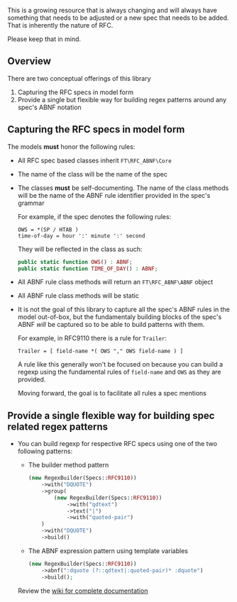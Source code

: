 This is a growing resource that is always changing and will always have something that needs to be adjusted or a new spec that needs to be added. That is inherently the nature of RFC.

Please keep that in mind.

## Overview

There are two conceptual offerings of this library

1. Capturing the RFC specs in model form
2. Provide a single but flexible way for building regex patterns around any spec's ABNF notation

## Capturing the RFC specs in model form

The models **must** honor the following rules:

- All RFC spec based classes inherit `FT\RFC_ABNF\Core`
- The name of the class will be the name of the spec
- The classes **must** be self-documenting. The name of the class methods will be the name of the ABNF rule identifier provided in the spec's grammar

    For example, if the spec denotes the following rules:

    ```
    OWS = *(SP / HTAB )
    time-of-day = hour ':' minute ':' second
    ```

    They will be reflected in the class as such:

    ```php
    public static function OWS() : ABNF;
    public static function TIME_OF_DAY() : ABNF;
    ```

- All ABNF rule class methods will return an `FT\RFC_ABNF\ABNF` object
- All ABNF rule class methods will be static
- It is not the goal of this library to capture all the spec's ABNF rules in the model out-of-box, but the fundamentaly building blocks of the spec's ABNF *will* be captured so to be able to build patterns with them.

    For example, in RFC9110 there is a rule for `Trailer`:
    ```
    Trailer = [ field-name *( OWS "," OWS field-name ) ]
    ```

    A rule like this generally won't be focused on because you can build a regexp using the fundamental rules of `field-name` and `OWS` as they are provided.

   Moving forward, the goal is to facilitate all rules a spec mentions

## Provide a single flexible way for building spec related regex patterns

- You can build regexp for respective RFC specs using one of the two following patterns:

    - The builder method pattern

        ```php
        (new RegexBuilder(Specs::RFC9110))
            ->with("DQUOTE")
            ->group(
                (new RegexBuilder(Specs::RFC9110))
                    ->with("qdtext")
                    ->text("|")
                    ->with("quoted-pair")
            )
            ->with("DQUOTE")
            ->build()
        ```
    - The ABNF expression pattern using template variables

        ```php
        (new RegexBuilder(Specs::RFC9110))
            ->abnf(":dquote (?::qdtext|:quoted-pair)* :dquote")
            ->build();
        ```

    Review the [wiki for complete documentation](https://github.com/soulshined/ft-rfc-abnf/wiki/Documentation)